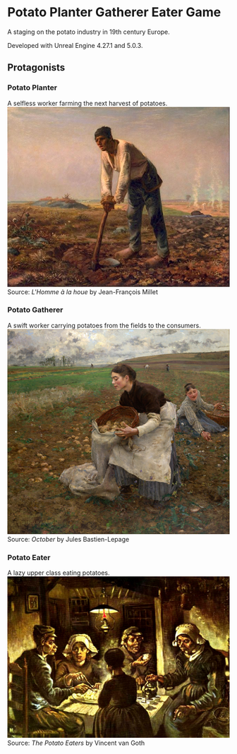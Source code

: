 # Potato Planter Gatherer Eater Game
A staging on the potato industry in 19th century Europe.

Developed with Unreal Engine 4.27.1 and 5.0.3.

## Protagonists

### Potato Planter
A selfless worker farming the next harvest of potatoes.
![Planter](/Jean_Francois_Millet.jpg)                         
Source: *L'Homme à la houe* by Jean-François Millet

### Potato Gatherer
A swift worker carrying potatoes from the fields to the consumers.
![Gatherer](/October.jpg) 
Source: *October* by Jules Bastien-Lepage

### Potato Eater
A lazy upper class eating potatoes.
![Eater](/Potato_Eater.jpg) 
Source: *The Potato Eaters* by Vincent van Goth
